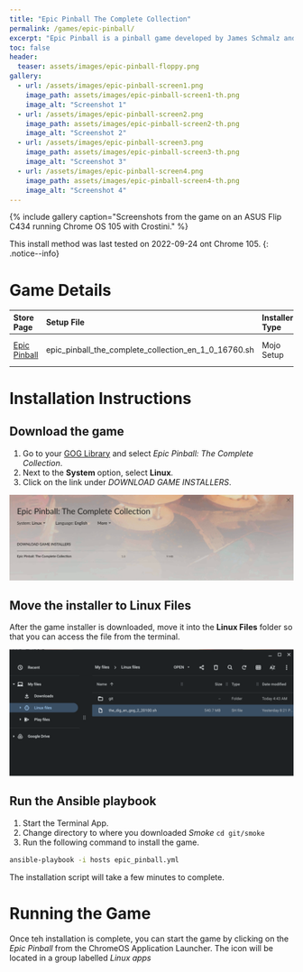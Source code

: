 ```yaml
---
title: "Epic Pinball The Complete Collection"
permalink: /games/epic-pinball/
excerpt: "Epic Pinball is a pinball game developed by James Schmalz and published by Epic MegaGames."
toc: false
header:
  teaser: assets/images/epic-pinball-floppy.png
gallery:
  - url: /assets/images/epic-pinball-screen1.png
    image_path: assets/images/epic-pinball-screen1-th.png
    image_alt: "Screenshot 1"
  - url: /assets/images/epic-pinball-screen2.png
    image_path: assets/images/epic-pinball-screen2-th.png
    image_alt: "Screenshot 2"
  - url: /assets/images/epic-pinball-screen3.png
    image_path: assets/images/epic-pinball-screen3-th.png
    image_alt: "Screenshot 3"
  - url: /assets/images/epic-pinball-screen4.png
    image_path: assets/images/epic-pinball-screen4-th.png
    image_alt: "Screenshot 4"
---
```


{% include gallery caption="Screenshots from the game on an ASUS Flip C434 running Chrome OS 105 with Crostini." %}

This install method was last tested on 2022-09-24 ont Chrome 105.
{: .notice--info}

# Game Details

| Store Page | Setup File | Installer Type | Game Engine |
|:--|:--|:--|:--|
|[Epic Pinball <i class="fas fa-external-link-alt"></i>](https://www.gog.com/game/epic_pinball_the_complete_collection)| epic_pinball_the_complete_collection_en_1_0_16760.sh | Mojo Setup | [DosBox <i class="fas fa-external-link-alt"></i>](https://www.dosbox.com/) (Open-Source) |

# Installation Instructions

## Download the game

1. Go to your [GOG Library](https://www.gog.com/en/account) and select *Epic Pinball: The Complete Collection*.
2. Next to the **System** option, select **Linux**.
3. Click on the link under *DOWNLOAD GAME INSTALLERS*.

![Epic Pinball Download page](/assets/images/epic-pinball-download.png)

## Move the installer to Linux Files

After the game installer is downloaded, move it into the **Linux Files** folder so that you can access the file from the terminal.

![Epic Pinball installer files](/assets/images/dig-files.png)

## Run the Ansible playbook

1. Start the Terminal App.
2. Change directory to where you downloaded *Smoke* `cd git/smoke`
3. Run the following command to install the game.

~~~bash
ansible-playbook -i hosts epic_pinball.yml
~~~

The installation script will take a few minutes to complete.

# Running the Game

Once teh installation is complete, you can start the game by clicking on the *Epic Pinball* from the ChromeOS Application Launcher.  The icon will be located in a group labelled *Linux apps*
